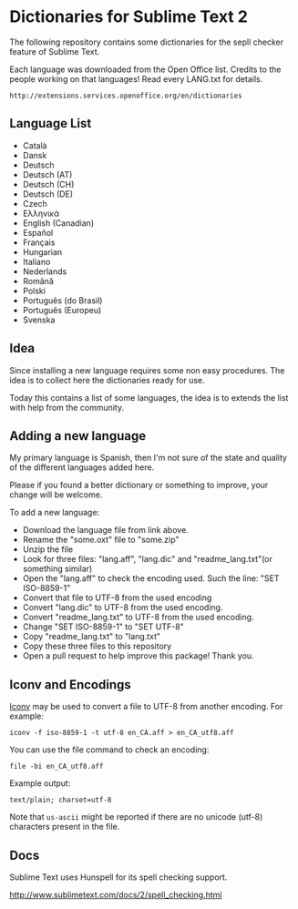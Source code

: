 # Dictionaries for Sublime Text 2

The following repository contains some dictionaries for the sepll checker feature of Sublime Text.

Each language was downloaded from the Open Office list. Credits to the people working on that languages! Read every LANG.txt for details.

	http://extensions.services.openoffice.org/en/dictionaries

## Language List

 * Català
 * Dansk
 * Deutsch
 * Deutsch (AT)
 * Deutsch (CH)
 * Deutsch (DE)
 * Czech
 * Ελληνικά
 * English (Canadian)
 * Español
 * Français
 * Hungarian
 * Italiano
 * Nederlands
 * Română
 * Polski
 * Português (do Brasil)
 * Português (Europeu)
 * Svenska

## Idea

Since installing a new language requires some non easy procedures. The idea is to collect here the dictionaries ready for use.

Today this contains a list of some languages, the idea is to extends the list with help from the community.

## Adding a new language

My primary language is Spanish, then I'm not sure of the state and quality of the different languages added here.

Please if you found a better dictionary or something to improve, your change will be welcome.

To add a new language:

 * Download the language file from link above.
 * Rename the "some.oxt" file to "some.zip"
 * Unzip the file
 * Look for three files: "lang.aff", "lang.dic" and "readme_lang.txt"(or something similar)
 * Open the "lang.aff" to check the encoding used. Such the line: "SET ISO-8859-1"
 * Convert that file to UTF-8 from the used encoding
 * Convert "lang.dic" to UTF-8 from the used encoding.
 * Convert "readme_lang.txt" to UTF-8 from the used encoding.
 * Change "SET ISO-8859-1" to "SET UTF-8"
 * Copy "readme_lang.txt" to "lang.txt"
 * Copy these three files to this repository
 * Open a pull request to help improve this package! Thank you.

## Iconv and Encodings

[Iconv](http://en.wikipedia.org/wiki/Iconv) may be used to convert a file to UTF-8 from another encoding. For example:

    iconv -f iso-8859-1 -t utf-8 en_CA.aff > en_CA_utf8.aff

You can use the file command to check an encoding:

    file -bi en_CA_utf8.aff

Example output:

    text/plain; charset=utf-8

Note that `us-ascii` might be reported if there are no unicode (utf-8) characters present in the file.


## Docs

Sublime Text uses Hunspell for its spell checking support.

http://www.sublimetext.com/docs/2/spell_checking.html
